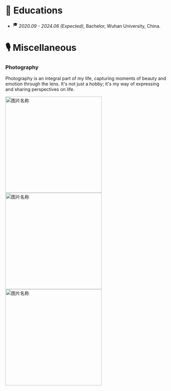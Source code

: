 
# 📖 Educations
- <sup>&#x1F393;</sup>  *2020.09 - 2024.06 (Expected)*, Bachelor, Wuhan University, China.

# 🎙 Miscellaneous

### Photography
Photography is an integral part of my life, capturing moments of beauty and emotion through the lens. It's not just a hobby; it's my way of expressing and sharing perspectives on life.

<img src="../../images/DSCF3235.JPG" width = "300" alt="图片名称" align=center />  <img src="../../images/DSCF4280.JPG" width = "300" alt="图片名称" align=center /> <img src="../../images/DSCF4928.JPG" width = "300" alt="图片名称" align=center /> 









